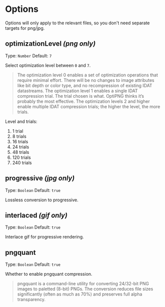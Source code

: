 # Options

Options will only apply to the relevant files, so you don't need separate targets for png/jpg.


## optimizationLevel *(png only)*

Type: `Number`
Default: `7`

Select optimization level between `0` and `7`.

> The optimization level 0 enables a set of optimization operations that require minimal effort. There will be no changes to image attributes like bit depth or color type, and no recompression of existing IDAT datastreams. The optimization level 1 enables a single IDAT compression trial. The trial chosen is what. OptiPNG thinks it’s probably the most effective. The optimization levels 2 and higher enable multiple IDAT compression trials; the higher the level, the more trials.

Level and trials:

1. 1 trial
2. 8 trials
3. 16 trials
4. 24 trials
5. 48 trials
6. 120 trials
7. 240 trials


## progressive *(jpg only)*

Type: `Boolean`
Default: `true`

Lossless conversion to progressive.


## interlaced *(gif only)*

Type: `Boolean`
Default: `true`

Interlace gif for progressive rendering.


## pngquant

Type: `Boolean`
Default: `true`

Whether to enable pngquant compression.

> pngquant is a command-line utility for converting 24/32-bit PNG images to paletted (8-bit) PNGs. The conversion reduces file sizes significantly (often as much as 70%) and preserves full alpha transparency.
